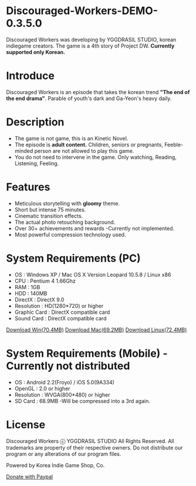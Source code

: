 Discouraged-Workers-DEMO-0.3.5.0
===================
Discouraged Workers was developing by YGGDRASIL STUDIO, korean indiegame creators. The game is a 4th story of Project DW. <strong>Currently supported only Korean.</strong>


Introduce
===================
Discouraged Workers is an episode that takes the korean trend <strong>"The end of the end drama"</strong>. Parable of youth's dark and Ga-Yeon's heavy daily.


Description
===================
<ul><li>The game is not game, this is an Kinetic Novel.</li>
<li>The episode is <strong>adult content.</strong> Children, seniors or pregnants, Feeble-minded person are not allowed to play this game.</li>
<li>You do not need to intervene in the game. Only watching, Reading, Listening, Feeling.</li></ul>


Features
===================
<ul><li>Meticulous storytelling with <strong>gloomy</strong> theme.</li>
<li>Short but intense 75 minutes.</li>
<li>Cinematic transition effects.</li>
<li>The actual photo retouching background.</li>
<li>Over 30+ achievements and rewards -Currently not implemented.</li>
<li>Most powerful compression technology used.</li></ul>


System Requirements (PC)
===================
<ul><li>OS : Windows XP / Mac OS X Version Leopard 10.5.8 / Linux x86</li>
<li>CPU : Pentium 4 1.66Ghz</li>
<li>RAM : 1GB</li>
<li>HDD : 140MB</li>
<li>DirectX : DirectX 9.0</li>
<li>Resolution : HD(1280*720) or higher</li>
<li>Graphic Card : DirectX compatible card</li>
<li>Sound Card : DirectX compatible card</li></ul>

<a href="https://mega.co.nz/#!Xl5HkT4a!dYb1gB1LC8XPqzHoEMEjewTQt1cx81PPMMhCHmUBw6w" target="_blank">Download Win(70.4MB)</a> <a href="https://mega.co.nz/#!mgZ2RCYB!Qjw_-i8B0kJSUlCcTCdZOwpa-RcWumLD27OJmey8RPo" target="_blank">Download Mac(69.2MB)</a> <a href="https://mega.co.nz/#!DwxGXI4Q!DtNpiXMTqiKd1FLYMATEMpL7r9cRkIufWUMXqL6JZJw" target="_blank">Download Linux(72.4MB)</a>


System Requirements (Mobile) -Currently not distributed
===================
<ul><li>OS : Android 2.2(Froyo) / iOS 5.0(9A334)</li>
<li>OpenGL : 2.0 or higher</li>
<li>Resolution : WVGA(800*480) or higher</li>
<li>SD Card : 68.9MB -Will be compressed into a 3rd again.</li></ul>


License
===================
Discouraged Workers ⓒ YGGDRASIL STUDIO All Rights Reserved.
All trademarks are property of their respective owners.
Do not distribute our program or any alterations of our program files.

Powered by Korea Indie Game Shop, Co.

<a href="https://www.paypal.com/kr/cgi-bin/webscr?cmd=_flow&SESSION=gU2ioOsJn2GvzB3qDUzfchqCZn7bPwclWL8QaYzVTuafpEnqBOnBzcdmoNK&dispatch=5885d80a13c0db1f8e263663d3faee8d66f31424b43e9a70645c907a6cbd8fb4" target="_blank">Donate with Paypal</a>
